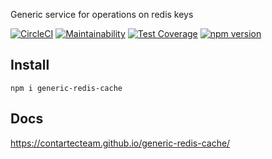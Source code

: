 Generic service for operations on redis keys

[![CircleCI](https://circleci.com/gh/contartec/generic-model-bookshelf.svg?style=shield&circle-token=21e695f1398a24c2a7387f71cf5b33ebac7893e3)](https://circleci.com/gh/contartecTeam/generic-redis-cache)
[![Maintainability](https://api.codeclimate.com/v1/badges/26df8aa208935c7fd638/maintainability)](https://codeclimate.com/github/contartecTeam/generic-redis-cache/maintainability)
[![Test Coverage](https://codecov.io/gh/contartecTeam/generic-redis-cache/branch/master/graph/badge.svg)](https://codecov.io/gh/contartecTeam/generic-redis-cache)
[![npm version](https://badge.fury.io/js/generic-redis-cache.svg)](https://badge.fury.io/js/generic-redis-cache)


## Install

`npm i generic-redis-cache`

## Docs

https://contartecteam.github.io/generic-redis-cache/